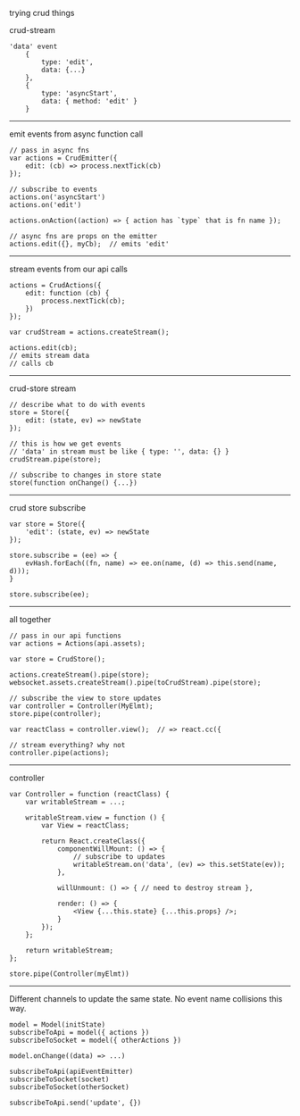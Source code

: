 trying crud things


crud-stream

```
'data' event
    {
        type: 'edit',
        data: {...}
    },
    {
        type: 'asyncStart',
        data: { method: 'edit' }
    }

```

-----------------------------------------------------

emit events from async function call 

```
// pass in async fns
var actions = CrudEmitter({
    edit: (cb) => process.nextTick(cb)
});

// subscribe to events
actions.on('asyncStart')
actions.on('edit')

actions.onAction((action) => { action has `type` that is fn name });

// async fns are props on the emitter
actions.edit({}, myCb);  // emits 'edit'
```


-----------------------------------------------------


stream events from our api calls

```
actions = CrudActions({
    edit: function (cb) {
        process.nextTick(cb);
    })
});

var crudStream = actions.createStream();

actions.edit(cb);
// emits stream data
// calls cb
```

-----------------------------------------------------

crud-store stream

```
// describe what to do with events
store = Store({
    edit: (state, ev) => newState
});

// this is how we get events
// 'data' in stream must be like { type: '', data: {} }
crudStream.pipe(store);

// subscribe to changes in store state
store(function onChange() {...})
```

-----------------------------------------------------

crud store subscribe

```
var store = Store({
    'edit': (state, ev) => newState
});

store.subscribe = (ee) => {
    evHash.forEach((fn, name) => ee.on(name, (d) => this.send(name, d)));
}

store.subscribe(ee);
```

-----------------------------------------------------


all together

```
// pass in our api functions
var actions = Actions(api.assets);

var store = CrudStore();

actions.createStream().pipe(store);
websocket.assets.createStream().pipe(toCrudStream).pipe(store);

// subscribe the view to store updates
var controller = Controller(MyElmt);
store.pipe(controller);

var reactClass = controller.view();  // => react.cc({ 

// stream everything? why not
controller.pipe(actions);
```

-----------------------------------------------------

controller
```
var Controller = function (reactClass) {
    var writableStream = ...;

    writableStream.view = function () {
        var View = reactClass;

        return React.createClass({
            componentWillMount: () => {
                // subscribe to updates
                writableStream.on('data', (ev) => this.setState(ev));
            },

            willUnmount: () => { // need to destroy stream },

            render: () => {
                <View {...this.state} {...this.props} />;
            }
        });
    };

    return writableStream;
};

store.pipe(Controller(myElmt))

```



----------------

Different channels to update the same state. No event name collisions this way.

```
model = Model(initState)
subscribeToApi = model({ actions })
subscribeToSocket = model({ otherActions })

model.onChange((data) => ...)

subscribeToApi(apiEventEmitter)
subscribeToSocket(socket)
subscribeToSocket(otherSocket)

subscribeToApi.send('update', {})
```



